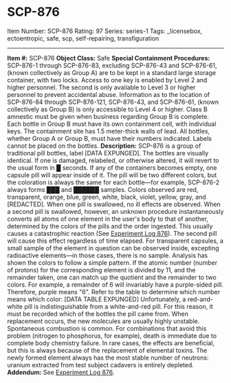 # SCP-876
Item Number: SCP-876
Rating: 97
Series: series-1
Tags: _licensebox, ectoentropic, safe, scp, self-repairing, transfiguration

---

**Item #:** SCP-876
**Object Class:** Safe
**Special Containment Procedures:** SCP-876-1 through SCP-876-83, excluding SCP-876-43 and SCP-876-61, (known collectively as Group A) are to be kept in a standard large storage container, with two locks. Access to one key is enabled by Level 2 and higher personnel. The second is only available to Level 3 or higher personnel to prevent accidental abuse.
Information as to the location of SCP-876-84 through SCP-876-121, SCP-876-43, and SCP-876-61, (known collectively as Group B) is only accessible to Level 4 or higher. Class B amnestic must be given when business regarding Group B is complete. Each bottle in Group B must have its own containment cell, with individual keys. The containment site has 1.5 meter-thick walls of lead.
All bottles, whether Group A or Group B, must have their numbers indicated. Labels cannot be placed on the bottles.
**Description:** SCP-876 is a group of traditional pill bottles, label [DATA EXPUNGED]. The bottles are visually identical. If one is damaged, relabeled, or otherwise altered, it will revert to the usual form in █ seconds. If any of the containers becomes empty, one capsule pill will appear inside of it. The pill will be two different colors, but the coloration is always the same for each bottle—for example, SCP-876-2 always forms ███ and ██████ samples.
Colors observed are red, transparent, orange, blue, green, white, black, violet, yellow, gray, and [REDACTED].
When one pill is swallowed, no ill effects are observed. When a second pill is swallowed, however, an unknown procedure instantaneously converts all atoms of one element in the user's body to that of another, determined by the colors of the pills and the order ingested. This usually causes a catastrophic reaction (See [Experiment Log 876](/experiment-log-876)). The second pill will cause this effect regardless of time elapsed. For transparent capsules, a small sample of the element in question can be observed inside, excepting radioactive elements—in those cases, there is no sample.
Analysis has shown the colors to follow a simple pattern. If the atomic number (number of protons) for the corresponding element is divided by 11, and the remainder taken, one can match up the quotient and the remainder to two colors. For example, a remainder of 6 will invariably have a purple-sided pill. Therefore, purple means "6".
Refer to the table to determine which number means which color:
[DATA TABLE EXPUNGED]
Unfortunately, a red-and-white pill is indistinguishable from a white-and-red pill. For this reason, it must be recorded which of the bottles the pill came from.
When replacement occurs, the new molecules are usually highly unstable. Spontaneous combustion is common. For combinations that avoid this problem (nitrogen to phosphorus, for example), death is immediate due to complete body chemistry failure.
In rare cases, the effects are beneficial, but this is always because of the replacement of elemental toxins.
The newly formed element always has the most stable number of neutrons: uranium extracted from test subject cadavers is entirely depleted.
**Addendum:** See [Experiment Log 876](/experiment-log-876).